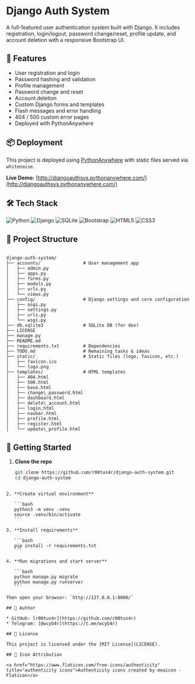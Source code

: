 # Django Auth System

A full-featured user authentication system built with Django. It includes registration, login/logout, password change/reset, profile update, and account deletion with a responsive Bootstrap UI.

## 🌟 Features

- User registration and login
- Password hashing and validation
- Profile management
- Password change and reset
- Account deletion
- Custom Django forms and templates
- Flash messages and error handling
- 404 / 500 custom error pages
- Deployed with PythonAnywhere

## 📦 Deployment

This project is deployed using [PythonAnywhere](https://www.pythonanywhere.com/) with static files served via `whitenoise`.

**Live Demo:** [http://djangoauthsys.pythonanywhere.com/](http://djangoauthsys.pythonanywhere.com/)

## 🛠️ Tech Stack

![Python](https://img.shields.io/badge/Python-3.11-blue?logo=python&logoColor=white)
![Django](https://img.shields.io/badge/Django-4.x-success?logo=django&logoColor=white)
![SQLite](https://img.shields.io/badge/SQLite-DB-lightgrey?logo=sqlite&logoColor=black)
![Bootstrap](https://img.shields.io/badge/Bootstrap-5-blueviolet?logo=bootstrap&logoColor=white)
![HTML5](https://img.shields.io/badge/HTML5-E34F26?logo=html5&logoColor=white)
![CSS3](https://img.shields.io/badge/CSS3-1572B6?logo=css3&logoColor=white)

## 📁 Project Structure

```

django-auth-system/
├── accounts/                # User management app
│   ├── admin.py
│   ├── apps.py
│   ├── forms.py
│   ├── models.py
│   ├── urls.py
│   └── views.py
├── config/                  # Django settings and core configuration
│   ├── asgi.py
│   ├── settings.py
│   ├── urls.py
│   └── wsgi.py
├── db.sqlite3               # SQLite DB (for dev)
├── LICENSE
├── manage.py
├── README.md
├── requirements.txt         # Dependencies
├── TODO.md                  # Remaining tasks & ideas
├── static/                  # Static files (logo, favicon, etc.)
│   ├── favicon.ico
│   └── logo.png
├── templates/               # HTML templates
│   ├── 404.html
│   ├── 500.html
│   ├── base.html
│   ├── change\_password.html
│   ├── dashboard.html
│   ├── delete\_account.html
│   ├── login.html
│   ├── navbar.html
│   ├── profile.html
│   ├── register.html
│   └── update\_profile.html

````

## 🚀 Getting Started

1. **Clone the repo**

   ```bash
   git clone https://github.com/r00tus4r/django-auth-system.git
   cd django-auth-system
````

2. **Create virtual environment**

   ```bash
   python3 -m venv .venv
   source .venv/bin/activate
   ```

3. **Install requirements**

   ```bash
   pip install -r requirements.txt
   ```

4. **Run migrations and start server**

   ```bash
   python manage.py migrate
   python manage.py runserver
   ```

Then open your browser: `http://127.0.0.1:8000/`

## 👤 Author

* GitHub: [r00tus4r](https://github.com/r00tus4r)
* Telegram: [@wcyb4r](https://t.me/wcyb4r)

## 📄 License

This project is licensed under the [MIT License](LICENSE).

## 🔗 Icon Attribution

<a href="https://www.flaticon.com/free-icons/authenticity" title="authenticity icons">Authenticity icons created by meaicon - Flaticon</a>
